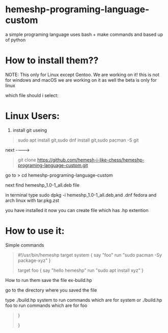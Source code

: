 # hemeshp-programing-language-custom
a simple programing language uses bash + make commands and based up of python

# How to install them??

NOTE: This only for Linux except Gentoo. We are working on it! this is not for windows and macOS we are working on it as well the beta is only for linux

which file should i select:

# Linux Users:

1. install git useing

> sudo apt install git,sudo dnf install git,sudo pacman -S git

next ---->


> git clone https://github.com/hemesh-i-like-chess/hemeshp-programing-language-custom.git

go to > cd hemeshp-programing-language-custom

next find hemeshp_1.0-1_all.deb file 

in terminal type sudo dpkg -i hemeshp_1.0-1_all.deb,and .dnf fedora and arch linux with tar.pkg.zst

you have installed it now you can create file which has .hp extention 

# How to use it:

Simple commands

> #!/usr/bin/hemeshp
> target system {
> say "foo"
> run "sudo pacman -Sy package-xyz"
> }
>
> target foo {
>say "hello hemeshp"
> run "sudo apt install xyz"
> }
>
How to run them save the file ex-build.hp

go to the directory where you saved the file 

type ./build.hp system to run commands which are for system
or ./build.hp foo to run commands which are for foo
> }
>
> }

